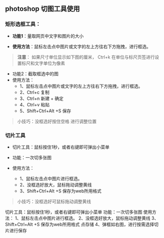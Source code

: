 ## photoshop 切图工具使用

### 矩形选框工具：

- **功能1**：量取网页中文字和图片的大小

- **使用方法**：鼠标左击点中图片或文字的左上方往右下方拖拽，进行框选。

> **注意**：
> 如果尺寸单位显示如下图的厘米， Ctrl+k 在单位与标尺页签进行设置标尺和文字单位为像素


- 功能2：截取框选中的图 
- 使用方法：
    - 1、鼠标左击点中图片或文字的左上方往右下方拖拽，进行框选。
    - 2、Ctrl+c 复制  
    - 3、Ctrl+n 新建 + 确定
    - 4、Ctrl+v 粘贴
    - 5、Shift+Ctrl+Alt +S  保存

> 小技巧：没框选好按住空格 进行调整位置

### 切片工具

- 切片工具：鼠标按住1秒，或者右键即可弹出小菜单

- 功能：一次切多张图 

- 使用方法：
    - 1、鼠标左击点中图片进行框选。
    - 2、没框选好放大，鼠标拖动调整黄线
    - 3、Shift+Ctrl+Alt +S  保存为web所用格式

> 小技巧：没框选好可鼠标拖动调整黄线

切片工具：鼠标按住1秒，或者右键即可弹出小菜单
功能：一次切多张图 
使用方法：
1、鼠标左击点中图片进行框选。
2、没框选好放大，鼠标拖动调整黄线
3、Shift+Ctrl+Alt +S  保存为web所用格式 点存储
4、弹框如右图，进行按需选择切片进行保存

